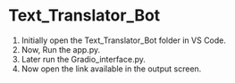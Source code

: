 # Text_Translator_Bot
1. Initially open the Text_Translator_Bot folder in VS Code.
2. Now, Run the app.py.
3. Later run the Gradio_interface.py.
4. Now open the link available in the output screen.
